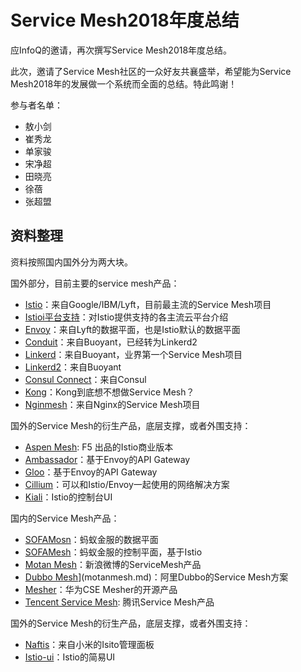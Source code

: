 # Service Mesh2018年度总结

应InfoQ的邀请，再次撰写Service Mesh2018年度总结。

此次，邀请了Service Mesh社区的一众好友共襄盛举，希望能为Service Mesh2018年的发展做一个系统而全面的总结。特此鸣谢！

参与者名单：

- 敖小剑
- 崔秀龙
- 单家骏
- 宋净超
- 田晓亮
- 徐蓓
- 张超盟

## 资料整理

资料按照国内国外分为两大块。

国外部分，目前主要的service mesh产品：

- [Istio](istio.md)：来自Google/IBM/Lyft，目前最主流的Service Mesh项目
- [Istioi平台支持](istio-flatform.md)：对Istio提供支持的各主流云平台介绍
- [Envoy](envoy.md)：来自Lyft的数据平面，也是Istio默认的数据平面
- [Conduit](conduit.md)：来自Buoyant，已经转为Linkerd2
- [Linkerd](linkerd.md)：来自Buoyant，业界第一个Service Mesh项目
- [Linkerd2](linkerd2.md)：来自Buoyant
- [Consul Connect](consul.md)：来自Consul
- [Kong](kong.md)：Kong到底想不想做Service Mesh？
- [Nginmesh](nginmesh.md)：来自Nginx的Service Mesh项目

国外的Service Mesh的衍生产品，底层支撑，或者外围支持：

- [Aspen Mesh](aspenmesh.md): F5 出品的Istio商业版本
- [Ambassador](ambassador.md)：基于Envoy的API Gateway
- [Gloo](gloo.md)：基于Envoy的API Gateway
- [Cillium](cillium.md)：可以和Istio/Envoy一起使用的网络解决方案
- [Kiali](kiali.md)：Istio的控制台UI

国内的Service Mesh产品：

- [SOFAMosn](sofamosn.md)：蚂蚁金服的数据平面
- [SOFAMesh](sofamesh.md)：蚂蚁金服的控制平面，基于Istio
- [Motan Mesh](motanmesh.md)：新浪微博的ServiceMesh产品
- [Dubbo Mesh](dubbomesh.md)](motanmesh.md)：阿里Dubbo的Service Mesh方案
- [Mesher](mesher.md)：华为CSE Mesher的开源产品
- [Tencent Service Mesh](tencent.md): 腾讯Service Mesh产品

国外的Service Mesh的衍生产品，底层支撑，或者外围支持：

- [Naftis](naftis.md)：来自小米的Isito管理面板
- [Istio-ui](istio-ui.md)：Istio的简易UI
